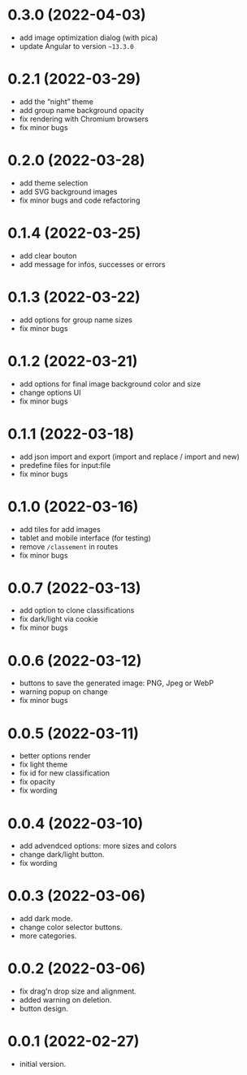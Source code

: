 # 0.3.0 (2022-04-03)

-   add image optimization dialog (with pica)
-   update Angular to version `~13.3.0`

# 0.2.1 (2022-03-29)

-   add the “night” theme
-   add group name background opacity
-   fix rendering with Chromium browsers
-   fix minor bugs

# 0.2.0 (2022-03-28)

-   add theme selection
-   add SVG background images
-   fix minor bugs and code refactoring

# 0.1.4 (2022-03-25)

-   add clear bouton
-   add message for infos, successes or errors

# 0.1.3 (2022-03-22)

-   add options for group name sizes
-   fix minor bugs

# 0.1.2 (2022-03-21)

-   add options for final image background color and size
-   change options UI
-   fix minor bugs

# 0.1.1 (2022-03-18)

-   add json import and export (import and replace / import and new)
-   predefine files for input:file
-   fix minor bugs

# 0.1.0 (2022-03-16)

-   add tiles for add images
-   tablet and mobile interface (for testing)
-   remove `/classement` in routes
-   fix minor bugs

# 0.0.7 (2022-03-13)

-   add option to clone classifications
-   fix dark/light via cookie
-   fix minor bugs

# 0.0.6 (2022-03-12)

-   buttons to save the generated image: PNG, Jpeg or WebP
-   warning popup on change
-   fix minor bugs

# 0.0.5 (2022-03-11)

-   better options render
-   fix light theme
-   fix id for new classification
-   fix opacity
-   fix wording

# 0.0.4 (2022-03-10)

-   add advendced options: more sizes and colors
-   change dark/light button.
-   fix wording

# 0.0.3 (2022-03-06)

-   add dark mode.
-   change color selector buttons.
-   more categories.

# 0.0.2 (2022-03-06)

-   fix drag'n drop size and alignment.
-   added warning on deletion.
-   button design.

# 0.0.1 (2022-02-27)

-   initial version.
